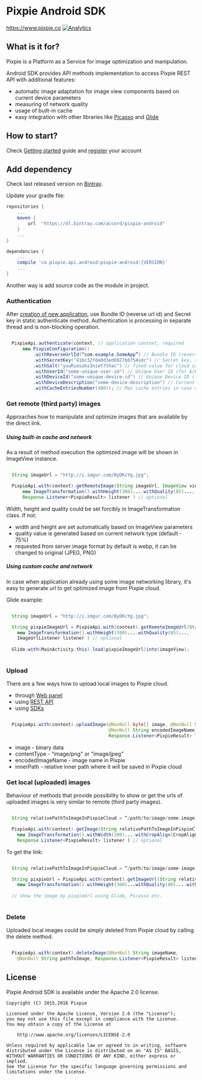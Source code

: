 # Pixpie Android SDK

https://www.pixpie.co
[![Analytics](https://ga-beacon.appspot.com/UA-88187046-1/pixpie-github/AndroidSDK?pixel)](https://github.com/PixpieCo/AndroidSDK)

## What is it for? ##

Pixpie is a Platform as a Service for image optimization and manipulation.

Android SDK provides API methods implementation to access Pixpie REST API with additional features: 
- automatic image adaptation for image view components based on current device parameters
- measuring of network quality
- usage of built-in cache
- easy integration with other libraries like [Picasso](https://github.com/square/picasso) and [Glide](https://github.com/bumptech/glide)

## How to start? ##

Check [Getting started](https://pixpie.atlassian.net/wiki/display/DOC/Getting+started) guide and [register](https://cloud.pixpie.co/registration) your account

## Add dependency ##

Check last released version on [Bintray](https://dl.bintray.com/accord/pixpie-android/co/pixpie/api/android/pixpie-android/).

Update your gradle file:

``` gradle
repositories {
    ...
    maven {
        url  "https://dl.bintray.com/accord/pixpie-android"
    }
    ...
}

dependencies {
    ...
    compile 'co.pixpie.api.android:pixpie-android:{VERSION}'
    ...
}
```

Another way is add source code as the module in project.

### Authentication ###

After [creation of new application](https://pixpie.atlassian.net/wiki/display/DOC/Create+application),
use Bundle ID (reverse url id) and Secret key in static authenticate method.
Authentication is processing in separate thread and is non-blocking operation.

``` java

  PixpieApi.authenticate(context, // application context, required
      new PixpieConfiguration()
          .withReverseUrlId(“com.example.SomeApp”) // Bundle ID (reverse url id), required
          .withSecretKey("41bc32fde0d3ed6927b6f54sdc") // Secret key, required
          .withSalt("yuuRiesahs3niet7thac") // fixed value for cloud usage, required
          .withUserId("some-unique-user-id") // Unique User ID (for A/B testing and extended statistic), optional
          .withDeviceId("some-unique-device-id") // Unique Device ID (for extended statistic), optional
          .withDeviceDescription("some-device-description") // Current device description(for extended statistic), optional
          .withCacheEntriesNumber(400)); // Max cache entries in case of built-in cache usage, default - 200, optional
``` 

### Get remote (third party) images ###

Approaches how to manipulate and optimize images that are available by the direct link.

##### Using built-in cache and network #####

As a result of method execution the optimized image will be shown in ImageView instance.

``` java

  String imageUrl = "http://i.imgur.com/ByDKcYg.jpg";

  PixpieApi.with(context).getRemoteImage(String imageUrl, ImageView view,
      new ImageTransformation().withHeight(300)....withQuality(85)...,
      Response.Listener<PixpieResult> listener ) // optional     

``` 

Width, height and quality could be set forcibly in ImageTransformation class. If not:
- width and height are set automatically based on ImageView parameters
- quality value is generated based on current network type (default - 75%)
- requested from server image format by default is webp, it can be changed to original (JPEG, PNG)

##### Using custom cache and network #####

In case when application already using some image networking library, it's easy to generate url to get optimized image from Pixpie cloud.

Glide example:

``` java

  String imageUrl = "http://i.imgur.com/ByDKcYg.jpg";

  String pixpieImageUrl = PixpieApi.with(context).getRemoteImageUrl(String imageUrl, 
    new ImageTransformation().withHeight(300)....withQuality(85)...,
    ImageUrlListener listener ) // optional
  
  Glide.with(MainActivity.this).load(pixpieImageUrl)into(imageView);
    
```     

### Upload ###

There are a few ways how to upload local images to Pixpie cloud.
- through [Web panel](https://pixpie.atlassian.net/wiki/display/DOC/Upload+image)
- using [REST API](https://pixpie.atlassian.net/wiki/display/DOC/Upload)
- using [SDKs](https://pixpie.atlassian.net/wiki/display/DOC/Client+and+server+SDKs)

``` java

  PixpieApi.with(context).uploadImage(@NonNull byte[] image, @NonNull String contentType,
                                      @NonNull String encodedImageName, @NonNull String innerPath,
                                      Response.Listener<PixpieResult> listener)

```

- image - binary data
- contentType -  “image/png" or “image/jpeg”
- encodedImageName - image name in Pixpie
- innerPath - relative inner path where it will be saved in Pixpie cloud

### Get local (uploaded) images ###

Behaviour of methods that provide possibility to show or get the urls of uploaded images is very similar to remote (third party images).

``` java

  String relativePathToImageInPixpieCloud = “/path/to/image/some-image-1.jpg”

  PixpieApi.with(context).getImage(String relativePathToImageInPixpieCloud, ImageView view,
    new ImageTransformation().withWidth(200)....withCropAlign(CropAlignType.TOP)...)
    Response.Listener<PixpieResult> listener ) // optional 

```

To get the link:

``` java

  String relativePathToImageInPixpieCloud = “/path/to/image/some-image-1.jpg”

  String pixpieUrl = PixpieApi.with(context).getImageUrl(String relativePathToImageInPixpieCloud, 
    new ImageTransformation().withHeight(300)...withQuality(80)....withCropAlign(CropAlignType.BOTTOM_LEFT)...)
  
  // show the image by pixpieUrl using Glide, Picasso etc.
  
```

### Delete ###

Uploaded local images could be simply deleted from Pixpie cloud by calling the delete method.


``` java

  PixpieApi.with(context).deleteImage(@NonNull String imageName, 
    @NonNull String pathToImage, Response.Listener<PixpieResult> listener)

```    

## License

Pixpie Android SDK is available under the Apache 2.0 license.

    Copyright (C) 2015,2016 Pixpie

    Licensed under the Apache License, Version 2.0 (the "License");
    you may not use this file except in compliance with the License.
    You may obtain a copy of the License at

        http://www.apache.org/licenses/LICENSE-2.0

    Unless required by applicable law or agreed to in writing, software
    distributed under the License is distributed on an "AS IS" BASIS,
    WITHOUT WARRANTIES OR CONDITIONS OF ANY KIND, either express or implied.
    See the License for the specific language governing permissions and
    limitations under the License.


